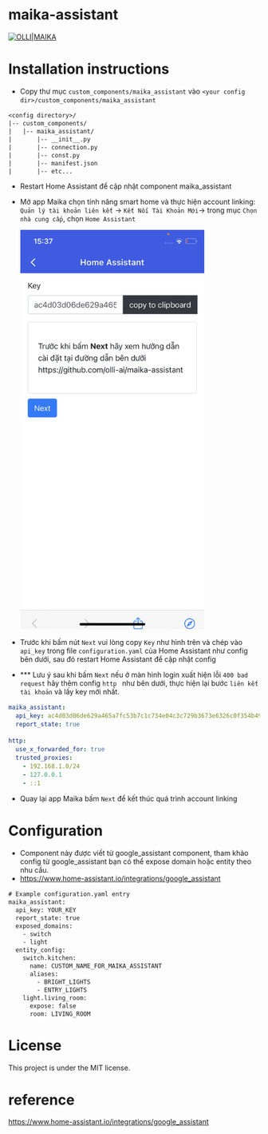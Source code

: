 # maika-assistant

[![OLLI|MAIKA](https://file.hstatic.net/200000264521/file/logo_1a5aee12000e4c38aebe7a155097c856.png)](https://olli.vn)

# Installation instructions

- Copy thư mục `custom_components/maika_assistant` vào `<your config dir>/custom_components/maika_assistant`

```
<config directory>/
|-- custom_components/
|   |-- maika_assistant/
|       |-- __init__.py
|       |-- connection.py
|       |-- const.py
|       |-- manifest.json
|       |-- etc...
```

- Restart Home Assistant để cập nhật component maika_assistant
- Mở app Maika chọn tính năng smart home và thực hiện account linking: `Quản lý tài khoản liên kết` -> `Kết Nối Tài Khoản Mới`-> trong mục `Chọn nhà cung cấp`, chọn `Home Assistant`

  <img src="images/IMG-0928.PNG" height="800em" />

- Trước khi bấm nút `Next` vui lòng copy `Key` như hình trên và chép vào `api_key` trong file `configuration.yaml` của Home Assistant như config bên dưới, sau đó restart Home Assistant để cập nhật config
- \*\*\* Lưu ý sau khi bấm `Next` nếu ở màn hình login xuất hiện lỗi `400 bad request` hãy thêm config `http ` như bên dưới, thực hiện lại bước `liên kết tài khoản` và lấy key mới nhất.

```yaml
maika_assistant:
  api_key: ac4d03d06de629a465a7fc53b7c1c734e04c3c729b3673e6326c0f354b49423771802938ad4191318d1f4df78a8990da
  report_state: true

http:
  use_x_forwarded_for: true
  trusted_proxies:
    - 192.168.1.0/24
    - 127.0.0.1
    - ::1
```

- Quay lại app Maika bấm `Next` để kết thúc quá trình account linking

# Configuration

- Component này được viết từ google_assistant component, tham khảo config từ google_assistant bạn có thể expose domain hoặc entity theo nhu cầu.
- https://www.home-assistant.io/integrations/google_assistant

```
# Example configuration.yaml entry
maika_assistant:
  api_key: YOUR_KEY
  report_state: true
  exposed_domains:
    - switch
    - light
  entity_config:
    switch.kitchen:
      name: CUSTOM_NAME_FOR_MAIKA_ASSISTANT
      aliases:
        - BRIGHT_LIGHTS
        - ENTRY_LIGHTS
    light.living_room:
      expose: false
      room: LIVING_ROOM
```

# License

This project is under the MIT license.

# reference

https://www.home-assistant.io/integrations/google_assistant
